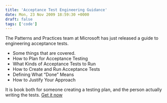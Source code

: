 ```yaml
---
title: 'Acceptance Test Engineering Guidance'
date: Mon, 23 Nov 2009 18:59:30 +0000
draft: false
tags: ['code']
---
```


The Patterns and Practices team at Microsoft has just released a guide to engineering acceptance tests.

*   Some things that are covered.
*   How to Plan for Acceptance Testing
*   What Kinds of Acceptance Tests to Run
*   How to Create and Run Acceptance Tests
*   Defining What “Done” Means
*   How to Justify Your Approach

It is book both for someone creating a testing plan, and the person actually writing the tests. [Get it now](http://testingguidance.codeplex.com/Release/ProjectReleases.aspx?ReleaseId=35058#DownloadId=89573)